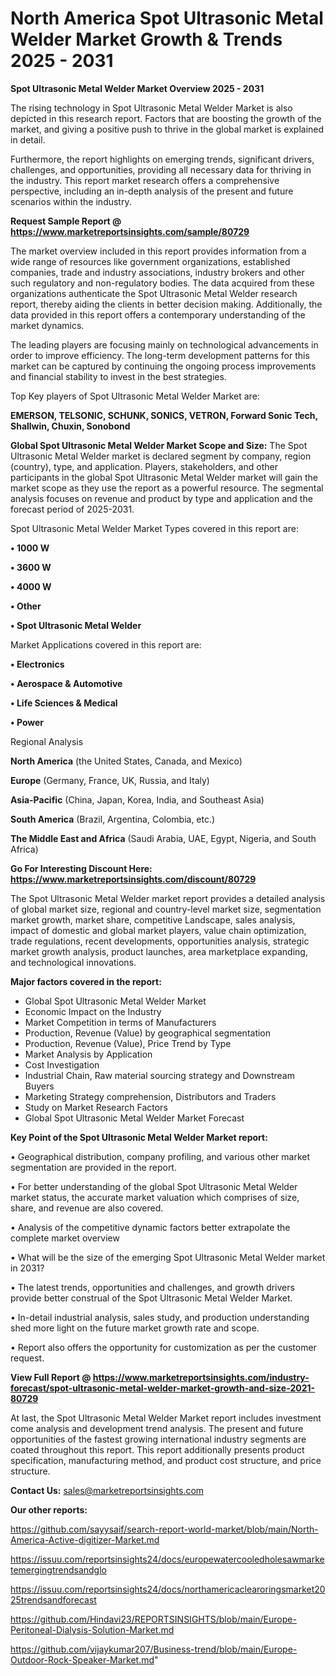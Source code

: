 # North America Spot Ultrasonic Metal Welder Market Growth & Trends 2025 - 2031

<Strong> Spot Ultrasonic Metal Welder Market Overview 2025 - 2031</strong>

The rising technology in Spot Ultrasonic Metal Welder Market is also depicted in this research report. Factors that are boosting the growth of the market, and giving a positive push to thrive in the global market is explained in detail.

Furthermore, the report highlights on emerging trends, significant drivers, challenges, and opportunities, providing all necessary data for thriving in the industry. This report market research offers a comprehensive perspective, including an in-depth analysis of the present and future scenarios within the industry.

<strong>Request Sample Report @ <a href=https://www.marketreportsinsights.com/sample/80729>https://www.marketreportsinsights.com/sample/80729</a></strong>

The market overview included in this report provides information from a wide range of resources like government organizations, established companies, trade and industry associations, industry brokers and other such regulatory and non-regulatory bodies. The data acquired from these organizations authenticate the Spot Ultrasonic Metal Welder research report, thereby aiding the clients in better decision making. Additionally, the data provided in this report offers a contemporary understanding of the market dynamics.

The leading players are focusing mainly on technological advancements in order to improve efficiency. The long-term development patterns for this market can be captured by continuing the ongoing process improvements and financial stability to invest in the best strategies.

Top Key players of Spot Ultrasonic Metal Welder Market are:

<strong>EMERSON, TELSONIC, SCHUNK, SONICS, VETRON, Forward Sonic Tech, Shallwin, Chuxin, Sonobond</strong>

<strong><b>Global Spot Ultrasonic Metal Welder Market Scope and Size:</b></strong>
The Spot Ultrasonic Metal Welder market is declared segment by company, region (country), type, and application. Players, stakeholders, and other participants in the global Spot Ultrasonic Metal Welder market will gain the market scope as they use the report as a powerful resource. The segmental analysis focuses on revenue and product by type and application and the forecast period of 2025-2031.

Spot Ultrasonic Metal Welder Market Types covered in this report are:

<strong>• 1000 W

• 3600 W

• 4000 W

• Other

• Spot Ultrasonic Metal Welder</strong>

Market Applications covered in this report are:

<strong>• Electronics

• Aerospace & Automotive

• Life Sciences & Medical

• Power</strong> 

Regional Analysis

<strong>North America</strong> (the United States, Canada, and Mexico)

<strong>Europe</strong> (Germany, France, UK, Russia, and Italy)

<strong>Asia-Pacific</strong> (China, Japan, Korea, India, and Southeast Asia)

<strong>South America</strong> (Brazil, Argentina, Colombia, etc.)

<strong>The Middle East and Africa</strong> (Saudi Arabia, UAE, Egypt, Nigeria, and South Africa)

<strong>Go For Interesting Discount Here: <a href=https://www.marketreportsinsights.com/discount/80729>https://www.marketreportsinsights.com/discount/80729</a></strong>

The Spot Ultrasonic Metal Welder market report provides a detailed analysis of global market size, regional and country-level market size, segmentation market growth, market share, competitive Landscape, sales analysis, impact of domestic and global market players, value chain optimization, trade regulations, recent developments, opportunities analysis, strategic market growth analysis, product launches, area marketplace expanding, and technological innovations.

<strong><b>Major factors covered in the report:</b></strong>
<ul>
  <li>Global Spot Ultrasonic Metal Welder Market </li>
  <li>Economic Impact on the Industry</li>
  <li>Market Competition in terms of Manufacturers</li>
  <li>Production, Revenue (Value) by geographical segmentation</li>
  <li>Production, Revenue (Value), Price Trend by Type</li>
  <li>Market Analysis by Application</li>
  <li>Cost Investigation</li>
  <li>Industrial Chain, Raw material sourcing strategy and Downstream Buyers</li>
  <li>Marketing Strategy comprehension, Distributors and Traders</li>
  <li>Study on Market Research Factors</li>
  <li>Global Spot Ultrasonic Metal Welder Market Forecast</li>
</ul>

<strong><b>Key Point of the Spot Ultrasonic Metal Welder Market report:</b></strong>

• Geographical distribution, company profiling, and various other market segmentation are provided in the report.

• For better understanding of the global Spot Ultrasonic Metal Welder market status, the accurate market valuation which comprises of size, share, and revenue are also covered.

• Analysis of the competitive dynamic factors better extrapolate the complete market overview

• What will be the size of the emerging Spot Ultrasonic Metal Welder market in 2031?

• The latest trends, opportunities and challenges, and growth drivers provide better construal of the Spot Ultrasonic Metal Welder Market.

• In-detail industrial analysis, sales study, and production understanding shed more light on the future market growth rate and scope.

• Report also offers the opportunity for customization as per the customer request.

<strong><b>View Full Report @ <a href=https://www.marketreportsinsights.com/industry-forecast/spot-ultrasonic-metal-welder-market-growth-and-size-2021-80729>https://www.marketreportsinsights.com/industry-forecast/spot-ultrasonic-metal-welder-market-growth-and-size-2021-80729</a></b></strong>


At last, the Spot Ultrasonic Metal Welder Market report includes investment come analysis and development trend analysis. The present and future opportunities of the fastest growing international industry segments are coated throughout this report. This report additionally presents product specification, manufacturing method, and product cost structure, and price structure.

<strong>Contact Us:</strong>
sales@marketreportsinsights.com

<strong>Our other reports:</strong>

<a href=https://github.com/sayysaif/search-report-world-market/blob/main/North-America-Active-digitizer-Market.md>https://github.com/sayysaif/search-report-world-market/blob/main/North-America-Active-digitizer-Market.md</a>

<a href=https://issuu.com/reportsinsights24/docs/europewatercooledholesawmarketemergingtrendsandglo>https://issuu.com/reportsinsights24/docs/europewatercooledholesawmarketemergingtrendsandglo</a>

<a href=https://issuu.com/reportsinsights24/docs/northamericaclearoringsmarket2025trendsandforecast>https://issuu.com/reportsinsights24/docs/northamericaclearoringsmarket2025trendsandforecast</a>

<a href=https://github.com/Hindavi23/REPORTSINSIGHTS/blob/main/Europe-Peritoneal-Dialysis-Solution-Market.md>https://github.com/Hindavi23/REPORTSINSIGHTS/blob/main/Europe-Peritoneal-Dialysis-Solution-Market.md</a>

<a href=https://github.com/vijaykumar207/Business-trend/blob/main/Europe-Outdoor-Rock-Speaker-Market.md>https://github.com/vijaykumar207/Business-trend/blob/main/Europe-Outdoor-Rock-Speaker-Market.md</a>"
